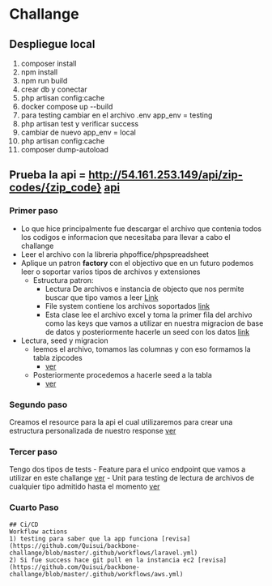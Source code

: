 # Challange
## Despliegue local
1) composer install
2) npm install
3) npm run build
4) crear db y conectar
5) php artisan config:cache
6) docker compose up --build
7) para testing cambiar en el archivo .env app_env = testing
8) php artisan test y verificar success
9) cambiar de nuevo app_env = local
10) php artisan config:cache
11) composer dump-autoload

## Prueba la api = http://54.161.253.149/api/zip-codes/{zip_code} [api](http://54.161.253.149/api/zip-codes/)
### Primer paso
- Lo que hice principalmente fue descargar el archivo que contenia todos los codigos e informacion que necesitaba para llevar a cabo el challange
- Leer el archivo con la libreria phpoffice/phpspreadsheet
 - Aplique un patron **factory** con el objectivo que en un futuro podemos leer o soportar varios tipos de archivos y extensiones 
    - Estructura patron:
      - Lectura De archivos e instancia de objecto que nos permite buscar que tipo vamos a leer [Link](https://github.com/Quisui/backbone-challange/blob/develop/app/Services/Api/V1/DocumentReader/ReadDocument.php)
      - File system contiene los archivos soportados [link](https://github.com/Quisui/backbone-challange/blob/develop/config/filereader.php)
      - Esta clase lee el archivo excel y toma la primer fila del archivo como las keys que vamos a utilizar en nuestra migracion de base de datos y posteriormente hacerle un seed con los datos [link](https://github.com/Quisui/backbone-challange/blob/develop/app/Services/Api/V1/DocumentReader/ExcelDocumentReader.php)
  - Lectura, seed y migracion
    - leemos el archivo, tomamos las columnas y con eso formamos la tabla zipcodes
      -  [ver](https://github.com/Quisui/backbone-challange/blob/develop/database/migrations/2023_02_19_005640_create_zip_codes_table.php)
    -  Posteriormente procedemos a hacerle seed a la tabla 
        -  [ver](https://github.com/Quisui/backbone-challange/blob/develop/database/seeders/DatabaseSeeder.php)

### Segundo paso
 Creamos el resource para la api el cual utilizaremos para crear una estructura personalizada de nuestro response [ver](https://github.com/Quisui/backbone-challange/blob/develop/app/Http/Resources/Api/V1/ZipCodeResource.php)
 
### Tercer paso
 Tengo dos tipos de tests
    - Feature para el unico endpoint que vamos a utilizar en este challange [ver](https://github.com/Quisui/backbone-challange/blob/develop/tests/Feature/Api/V1/ZipCodeTest.php)
    - Unit para testing de lectura de archivos de cualquier tipo admitido hasta el momento [ver](https://github.com/Quisui/backbone-challange/blob/develop/tests/Unit/DocumentReaderTest.php)

### Cuarto Paso
    ## Ci/CD
    Workflow actions 
    1) testing para saber que la app funciona [revisa](https://github.com/Quisui/backbone-challange/blob/master/.github/workflows/laravel.yml)
    2) Si fue success hace git pull en la instancia ec2 [revisa](https://github.com/Quisui/backbone-challange/blob/master/.github/workflows/aws.yml)
